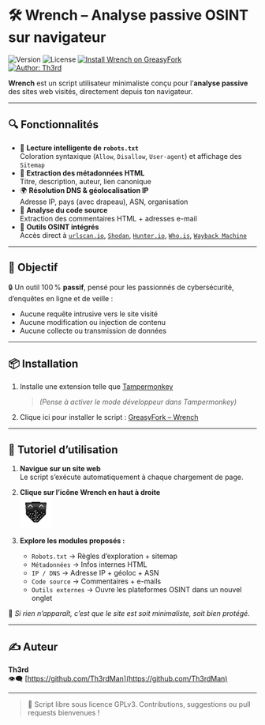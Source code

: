 # 🛠 Wrench – Analyse passive OSINT sur navigateur

![Version](https://img.shields.io/badge/Version-2.9.1-blue)
![License](https://img.shields.io/badge/License-GPLv3-teal)
[![Install Wrench on GreasyFork](https://img.shields.io/badge/Install-GreasyFork-red.svg)](https://greasyfork.org/fr/scripts/538478-wrench)  
[![Author: Th3rd](https://img.shields.io/badge/github-Th3rdMan-181717?logo=github)](https://github.com/Th3rdMan)

**Wrench** est un script utilisateur minimaliste conçu pour l’**analyse passive** des sites web visités, directement depuis ton navigateur.

---

## 🔍 Fonctionnalités

- 📜 **Lecture intelligente de `robots.txt`**  
  Coloration syntaxique (`Allow`, `Disallow`, `User-agent`) et affichage des `Sitemap`
- 🧠 **Extraction des métadonnées HTML**  
  Titre, description, auteur, lien canonique
- 🌍 **Résolution DNS & géolocalisation IP**  
  Adresse IP, pays (avec drapeau), ASN, organisation
- 🧱 **Analyse du code source**  
  Extraction des commentaires HTML + adresses e-mail
- 🧰 **Outils OSINT intégrés**  
  Accès direct à [`urlscan.io`](https://urlscan.io), [`Shodan`](https://shodan.io), [`Hunter.io`](https://hunter.io), [`Who.is`](https://who.is), [`Wayback Machine`](https://web.archive.org)

---

## 🎯 Objectif

🔒 Un outil 100 % **passif**, pensé pour les passionnés de cybersécurité, d’enquêtes en ligne et de veille :

- Aucune requête intrusive vers le site visité  
- Aucune modification ou injection de contenu  
- Aucune collecte ou transmission de données

---

## 📦 Installation

1. Installe une extension telle que [Tampermonkey](https://www.tampermonkey.net)
   > *(Pense à activer le mode développeur dans Tampermonkey)*  
3. Clique ici pour installer le script : [GreasyFork – Wrench](https://greasyfork.org/fr/scripts/538478-wrench)

---

## 🧭 Tutoriel d’utilisation

1. **Navigue sur un site web**  
   Le script s’exécute automatiquement à chaque chargement de page.

2. **Clique sur l’icône Wrench en haut à droite**  
![Wrench Icon](https://github.com/Th3rdMan/wrench-userscript/blob/main/wrench.png)

4. **Explore les modules proposés :**
   - `Robots.txt` → Règles d’exploration + sitemap
   - `Métadonnées` → Infos internes HTML
   - `IP / DNS` → Adresse IP + géoloc + ASN
   - `Code source` → Commentaires + e-mails
   - `Outils externes` → Ouvre les plateformes OSINT dans un nouvel onglet

🦏 *Si rien n’apparaît, c’est que le site est soit minimaliste, soit bien protégé.*

---

## ✍️ Auteur

**Th3rd**  
👁️‍🗨️ [https://github.com/Th3rdMan](https://github.com/Th3rdMan)

---

> 📘 Script libre sous licence GPLv3. Contributions, suggestions ou pull requests bienvenues !
